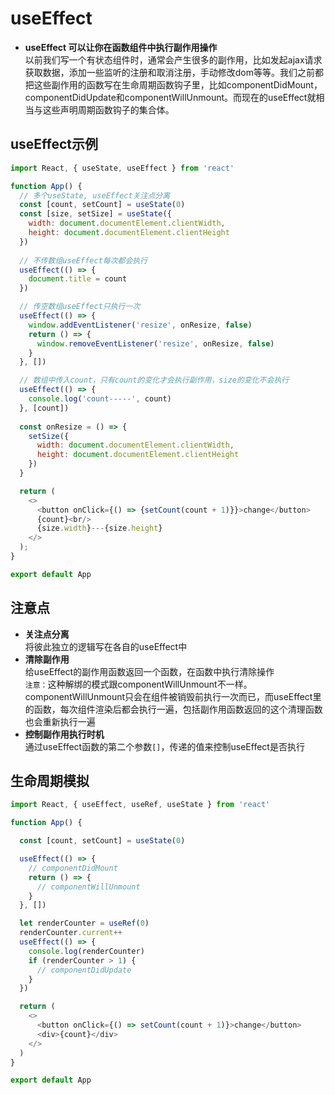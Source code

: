 # useEffect

- **useEffect 可以让你在函数组件中执行副作用操作**  
以前我们写一个有状态组件时，通常会产生很多的副作用，比如发起ajax请求获取数据，添加一些监听的注册和取消注册，手动修改dom等等。我们之前都把这些副作用的函数写在生命周期函数钩子里，比如componentDidMount，componentDidUpdate和componentWillUnmount。而现在的useEffect就相当与这些声明周期函数钩子的集合体。

## useEffect示例
```js
import React, { useState, useEffect } from 'react'

function App() {
  // 多个useState, useEffect关注点分离
  const [count, setCount] = useState(0)
  const [size, setSize] = useState({
    width: document.documentElement.clientWidth,
    height: document.documentElement.clientHeight
  })
  
  // 不传数组useEffect每次都会执行
  useEffect(() => {
    document.title = count
  })

  // 传空数组useEffect只执行一次
  useEffect(() => {
    window.addEventListener('resize', onResize, false)
    return () => {
      window.removeEventListener('resize', onResize, false)
    }
  }, [])

  // 数组中传入count，只有count的变化才会执行副作用，size的变化不会执行
  useEffect(() => {
    console.log('count-----', count)
  }, [count])
  
  const onResize = () => {
    setSize({
      width: document.documentElement.clientWidth,
      height: document.documentElement.clientHeight
    })
  }

  return (
    <>
      <button onClick={() => {setCount(count + 1)}}>change</button>
      {count}<br/>
      {size.width}---{size.height}
    </>
  );
}

export default App
```

## 注意点
- **关注点分离**  
将彼此独立的逻辑写在各自的useEffect中
- **清除副作用**  
给useEffect的副作用函数返回一个函数，在函数中执行清除操作  
`注意：`这种解绑的模式跟componentWillUnmount不一样。componentWillUnmount只会在组件被销毁前执行一次而已，而useEffect里的函数，每次组件渲染后都会执行一遍，包括副作用函数返回的这个清理函数也会重新执行一遍
- **控制副作用执行时机**  
通过useEffect函数的第二个参数`[]`，传递的值来控制useEffect是否执行

## 生命周期模拟
```js
import React, { useEffect, useRef, useState } from 'react'

function App() {

  const [count, setCount] = useState(0)

  useEffect(() => {
    // componentDidMount
    return () => {
      // componentWillUnmount
    }
  }, [])

  let renderCounter = useRef(0)
  renderCounter.current++
  useEffect(() => {
    console.log(renderCounter)
    if (renderCounter > 1) {
      // componentDidUpdate
    }
  })

  return (
    <>
      <button onClick={() => setCount(count + 1)}>change</button>
      <div>{count}</div>
    </>
  )
}

export default App
```


